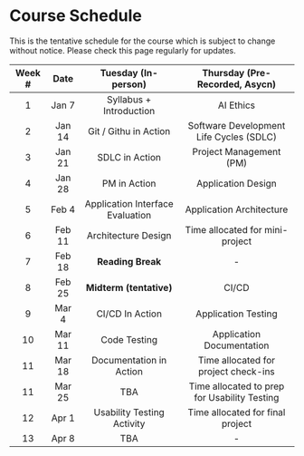 # Course Schedule

This is the tentative schedule for the course which is subject to change without notice. Please check this page regularly for updates.

| **Week #** | **Date** |     **Tuesday (In-person)**      |      **Thursday (Pre-Recorded, Asycn)**      |
| :--------: | :------: | :------------------------------: | :------------------------------------------: |
|     1      |  Jan 7   |     Syllabus + Introduction      |                  AI Ethics                   |
|     2      |  Jan 14  |      Git / Githu in Action       |   Software Development Life Cycles (SDLC)    |
|     3      |  Jan 21  |          SDLC in Action          |           Project Management (PM)            |
|     4      |  Jan 28  |           PM in Action           |              Application Design              |
|     5      |  Feb 4   | Application Interface Evaluation |           Application Architecture           |
|     6      |  Feb 11  |       Architecture Design        |       Time allocated for mini-project        |
|     7      |  Feb 18  |        **Reading Break**         |                      -                       |
|     8      |  Feb 25  |     **Midterm (tentative)**      |                    CI/CD                     |
|     9      |  Mar 4   |         CI/CD In Action          |             Application Testing              |
|     10     |  Mar 11  |           Code Testing           |          Application Documentation           |
|     11     |  Mar 18  |     Documentation in Action      |     Time allocated for project check-ins     |
|     11     |  Mar 25  |               TBA                | Time allocated to prep for Usability Testing |
|     12     |  Apr 1   |    Usability Testing Activity    |       Time allocated for final project       |
|     13     |  Apr 8   |               TBA                |                      -                       |